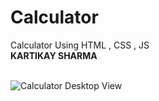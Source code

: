 # Calculator
 Calculator Using HTML , CSS , JS <br/>
 **KARTIKAY SHARMA**
 <br/>
 <br/>

 
![Calculator Desktop View](https://github.com/Kartikay7124/Calculator/assets/102504679/9dfc806f-a424-4a55-99e9-5e4f3a602b92)

